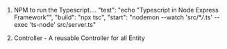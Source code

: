 1. NPM to run the Typescript....
   "test": "echo \"Typescript in Node Express Framework\"",
   "build": "npx tsc",
   "start": "nodemon --watch 'src/\*_/_.ts' --exec 'ts-node' src/server.ts"

2. Controller - A reusable Controller for all Entity
